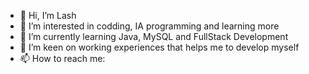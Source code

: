 - 👋 Hi, I’m Lash
- 👀 I’m interested in codding, IA programming and learning more 
- 🌱 I’m currently learning Java, MySQL and FullStack Development
- 💞️ I’m keen on working experiences that helps me to develop myself
- 📫 How to reach me: 
  

<!---
LGGC/LGGC is a ✨ special ✨ repository because its `README.md` (this file) appears on your GitHub profile.
You can click the Preview link to take a look at your changes.
--->
